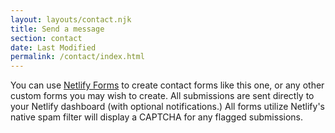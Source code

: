 ```yaml
---
layout: layouts/contact.njk
title: Send a message
section: contact
date: Last Modified
permalink: /contact/index.html
---
```


You can use [Netlify Forms](https://www.netlify.com/docs/form-handling/) to create contact forms like this one, or any other custom forms you may wish to create. All submissions are sent directly to your Netlify dashboard (with optional notifications.) All forms utilize Netlify's native spam filter will display a CAPTCHA for any flagged submissions.
